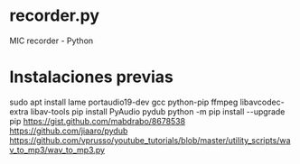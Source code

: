 # recorder.py
MIC recorder - Python

# Instalaciones previas
  sudo apt install lame portaudio19-dev gcc python-pip ffmpeg libavcodec-extra libav-tools
  pip install PyAudio pydub
  python -m pip install --upgrade pip
  https://gist.github.com/mabdrabo/8678538
  https://github.com/jiaaro/pydub
  https://github.com/vprusso/youtube_tutorials/blob/master/utility_scripts/wav_to_mp3/wav_to_mp3.py
